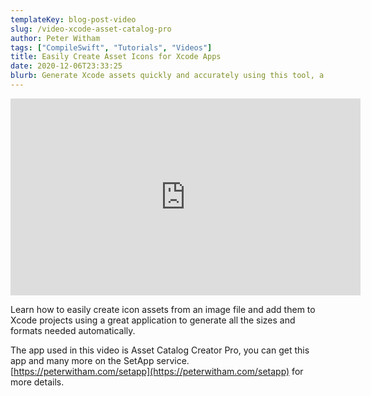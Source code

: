```yaml
---
templateKey: blog-post-video
slug: /video-xcode-asset-catalog-pro
author: Peter Witham
tags: ["CompileSwift", "Tutorials", "Videos"]
title: Easily Create Asset Icons for Xcode Apps
date: 2020-12-06T23:33:25
blurb: Generate Xcode assets quickly and accurately using this tool, a few minutes with this video could save you a bunch of time trying to do it manually.
---
```


<iframe width="560" height="315" src="https://www.youtube.com/embed/CcDwMNQ9YG4" frameborder="0" allow="accelerometer; autoplay; clipboard-write; encrypted-media; gyroscope; picture-in-picture" allowfullscreen></iframe>

Learn how to easily create icon assets from an image file and add them to Xcode projects using a great application to generate all the sizes and formats needed automatically.

The app used in this video is Asset Catalog Creator Pro, you can get this app and many more on the SetApp service. [https://peterwitham.com/setapp](https://peterwitham.com/setapp) for more details.
